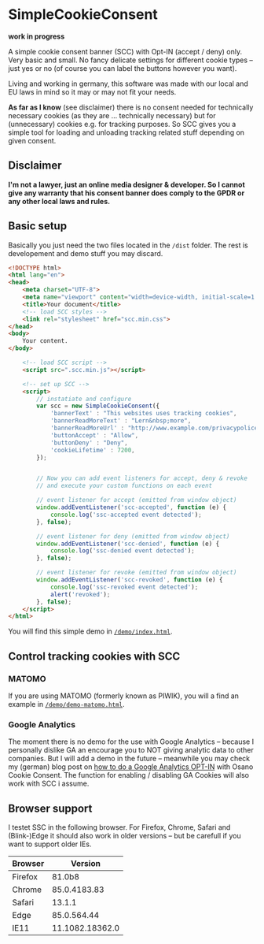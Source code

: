 # SimpleCookieConsent

**work in progress**

A simple cookie consent banner (SCC) with Opt-IN (accept / deny) only. Very basic and small. No fancy delicate settings for different cookie types – just yes or no (of course you can label the buttons however you want).

Living and working in germany, this software was made with our local and EU laws in mind so it may or may not fit your needs.

**As far as I know** (see disclaimer) there is no consent needed for technically necessary cookies (as they are ... technically necessary) but for (unnecessary) cookies e.g. for tracking purposes. So SCC gives you a simple tool for loading and unloading tracking related stuff depending on given consent.


## Disclaimer
**I'm not a lawyer, just an online media designer & developer. So I cannot give any warranty that his consent banner does comply to the GPDR or any other local laws and rules.**

## Basic setup
Basically you just need the two files located in the `/dist` folder. The rest is developement and demo stuff you may discard.

```html
<!DOCTYPE html>
<html lang="en">
<head>
    <meta charset="UTF-8">
    <meta name="viewport" content="width=device-width, initial-scale=1.0">
    <title>Your document</title>
    <!-- load SCC styles -->
    <link rel="stylesheet" href="scc.min.css">
</head>
<body>
    Your content.
</body>

    <!-- load SCC script -->
    <script src=".scc.min.js"></script>

    <!-- set up SCC -->
    <script>
        // instatiate and configure
        var scc = new SimpleCookieConsent({
            'bannerText' : "This websites uses tracking cookies",
            'bannerReadMoreText' : "Lern&nbsp;more",
            'bannerReadMoreUrl' : "http://www.example.com/privacypolice",
            'buttonAccept' : "Allow",
            'buttonDeny' : "Deny",
            'cookieLifetime' : 7200,
        });


        // Now you can add event listeners for accept, deny & revoke
        // and execute your custom functions on each event

        // event listener for accept (emitted from window object)
        window.addEventListener('scc-accepted', function (e) { 
            console.log('ssc-accepted event detected');
        }, false);

        // event listener for deny (emitted from window object)
        window.addEventListener('scc-denied', function (e) { 
            console.log('ssc-denied event detected');
        }, false);

        // event listener for revoke (emitted from window object)
        window.addEventListener('scc-revoked', function (e) { 
            console.log('ssc-revoked event detected');
            alert('revoked');
        }, false);
    </script>
</html>
```

You will find this simple demo in <a href="demo/index.html">`/demo/index.html`</a>. 

## Control tracking cookies with SCC
### MATOMO
If you are using MATOMO (formerly known as PIWIK), you will a find an example in <a href="demo/demo-matomo.html">`/demo/demo-matomo.html`</a>.

### Google Analytics
The moment there is no demo for the use with Google Analytics – because I personally dislike GA an encourage you to NOT giving analytic data to other companies. But I will add a demo in the future – meanwhile you may check my (german) blog post on <a href="https://www.vektorkneter.de/google-analytics-tracking-cookie-opt-in/">how to do a Google Analytics OPT-IN</a> with Osano Cookie Consent. The function for enabling / disabling GA Cookies will also work with SCC i assume.

## Browser support
I testet SSC in the following browser. For Firefox, Chrome, Safari and (Blink-)Edge it should also work in older versions – but be carefull if you want to support older IEs. 

| Browser | Version         |
|---------|-----------------|
| Firefox | 81.0b8          |
| Chrome  | 85.0.4183.83    |
| Safari  | 13.1.1          |
| Edge    | 85.0.564.44     |
| IE11    | 11.1082.18362.0 |

